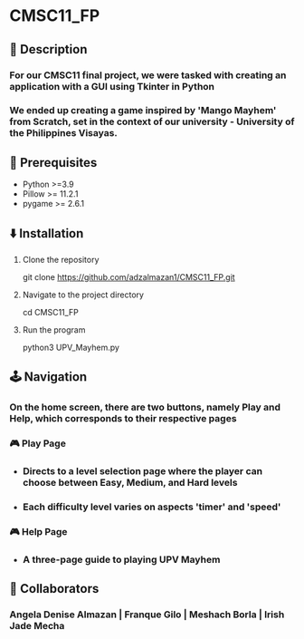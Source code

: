 # CMSC11_FP

## 📃 Description
### For our CMSC11 final project, we were tasked with creating an application with a GUI using Tkinter in Python
### We ended up creating a game inspired by 'Mango Mayhem' from Scratch, set in the context of our university - University of the Philippines Visayas.

## 🔴 Prerequisites
- Python >=3.9
- Pillow >= 11.2.1
- pygame >= 2.6.1

## ⬇️ Installation
1. Clone the repository

    git clone https://github.com/adzalmazan1/CMSC11_FP.git
2. Navigate to the project directory 
    
    cd CMSC11_FP
3. Run the program 

    python3 UPV_Mayhem.py
    
## 🕹️ Navigation
### On the home screen, there are two buttons, namely Play and Help, which corresponds to their respective pages

### 🎮 Play Page
- ### Directs to a level selection page where the player can choose between Easy, Medium, and Hard levels 
- ### Each difficulty level varies on aspects 'timer' and 'speed'
### 🎮 Help Page
- ### A three-page guide to playing UPV Mayhem

## 🤝 Collaborators
### Angela Denise Almazan | Franque Gilo | Meshach Borla | Irish Jade Mecha
